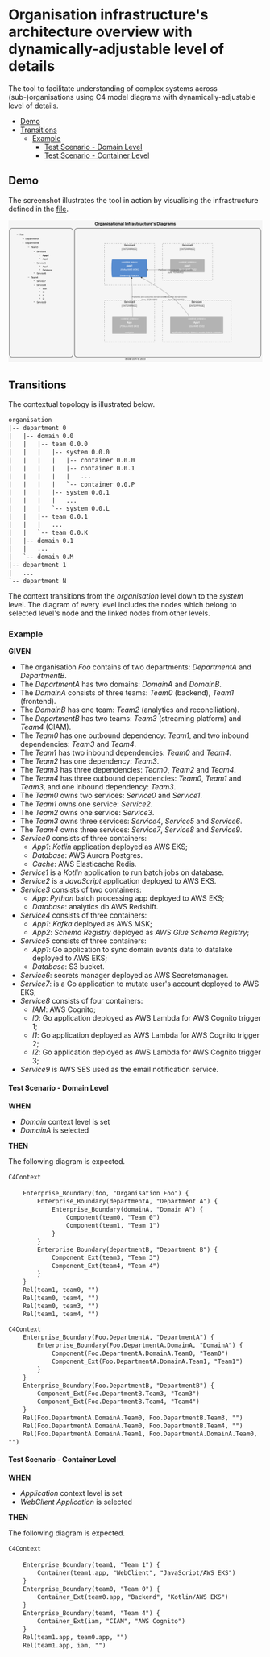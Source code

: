 # Organisation infrastructure's architecture overview with dynamically-adjustable level of details

The tool to facilitate understanding of complex systems across (sub-)organisations using C4 model diagrams with
dynamically-adjustable level of details.

* [Demo](#demo)
* [Transitions](#transitions)
    + [Example](#example)
        - [Test Scenario - Domain Level](#test-scenario---domain-level)
        - [Test Scenario - Container Level](#test-scenario---container-level)

## Demo

The screenshot illustrates the tool in action by visualising the infrastructure defined in the [file](src/data.json).

![webui](webui-demo.png)

## Transitions

The contextual topology is illustrated below.

```commandline
organisation
|-- department 0
|   |-- domain 0.0
|   |   |-- team 0.0.0
|   |   |   |-- system 0.0.0
|   |   |   |   |-- container 0.0.0
|   |   |   |   |-- container 0.0.1
|   |   |   |   |   ...
|   |   |   |   `-- container 0.0.P
|   |   |   |-- system 0.0.1
|   |   |   |   ...
|   |   |   `-- system 0.0.L
|   |   |-- team 0.0.1
|   |   |   ...
|   |   `-- team 0.0.K
|   |-- domain 0.1
|   |   ...
|   `-- domain 0.M
|-- department 1
|   ...
`-- department N
```

The context transitions from the _organisation_ level down to the _system_ level. The diagram of every level includes
the
nodes which belong to selected level's node and the linked nodes from other levels.

### Example

**GIVEN**

- The organisation _Foo_ contains of two departments: _DepartmentA_ and _DepartmentB_.
- The _DepartmentA_ has two domains: _DomainA_ and _DomainB_.
- The _DomainA_ consists of three teams: _Team0_ (backend), _Team1_ (frontend).
- The _DomainB_ has one team: _Team2_ (analytics and reconciliation).
- The _DepartmentB_ has two teams: _Team3_ (streaming platform) and _Team4_ (CIAM).
- The _Team0_ has one outbound dependency: _Team1_, and two inbound dependencies: _Team3_ and _Team4_.
- The _Team1_ has two inbound dependencies: _Team0_ and _Team4_.
- The _Team2_ has one dependency: _Team3_.
- The _Team3_ has three dependencies: _Team0_, _Team2_ and _Team4_.
- The _Team4_ has three outbound dependencies: _Team0_, _Team1_ and _Team3_, and one inbound dependency: _Team3_.
- The _Team0_ owns two services: _Service0_ and _Service1_.
- The _Team1_ owns one service: _Service2_.
- The _Team2_ owns one service: _Service3_.
- The _Team3_ owns three services: _Service4_, _Service5_ and _Service6_.
- The _Team4_ owns three services: _Service7_, _Service8_ and _Service9_.
- _Service0_ consists of three containers:
    - _App1_: _Kotlin_ application deployed as AWS EKS;
    - _Database_: AWS Aurora Postgres.
    - _Cache_: AWS Elasticache Redis.
- _Service1_ is a _Kotlin_ application to run batch jobs on database.
- _Service2_ is a _JavaScript_ application deployed to AWS EKS.
- _Service3_ consists of two containers:
    - _App_: _Python_ batch processing app deployed to AWS EKS;
    - _Database_: analytics db AWS Redshift.
- _Service4_ consists of three containers:
    - _App1_: _Kafka_ deployed as AWS MSK;
    - _App2_: _Schema Registry_ deployed as _AWS Glue Schema Registry_;
- _Service5_ consists of three containers:
    - _App1_: Go application to sync domain events data to datalake deployed to AWS EKS;
    - _Database_: S3 bucket.
- _Service6_: secrets manager deployed as AWS Secretsmanager.
- _Service7_: is a Go application to mutate user's account deployed to AWS EKS;
- _Service8_ consists of four containers:
    - _IAM_: AWS Cognito;
    - _l0_: Go application deployed as AWS Lambda for AWS Cognito trigger 1;
    - _l1_: Go application deployed as AWS Lambda for AWS Cognito trigger 2;
    - _l2_: Go application deployed as AWS Lambda for AWS Cognito trigger 3;
- _Service9_ is AWS SES used as the email notification service.

#### Test Scenario - Domain Level

**WHEN**

- _Domain_ context level is set
- _DomainA_ is selected

**THEN**

The following diagram is expected.

```mermaid 
C4Context

    Enterprise_Boundary(foo, "Organisation Foo") {
        Enterprise_Boundary(departmentA, "Department A") {
            Enterprise_Boundary(domainA, "Domain A") {
                Component(team0, "Team 0")
                Component(team1, "Team 1")
            }
        }
        Enterprise_Boundary(departmentB, "Department B") {
            Component_Ext(team3, "Team 3")
            Component_Ext(team4, "Team 4")
        }
    }
    Rel(team1, team0, "")
    Rel(team0, team4, "")
    Rel(team0, team3, "")
    Rel(team1, team4, "")
```

```mermaid
C4Context
    Enterprise_Boundary(Foo.DepartmentA, "DepartmentA") {
        Enterprise_Boundary(Foo.DepartmentA.DomainA, "DomainA") {
            Component(Foo.DepartmentA.DomainA.Team0, "Team0")
            Component_Ext(Foo.DepartmentA.DomainA.Team1, "Team1")
        }
    }
    Enterprise_Boundary(Foo.DepartmentB, "DepartmentB") {
        Component_Ext(Foo.DepartmentB.Team3, "Team3")
        Component_Ext(Foo.DepartmentB.Team4, "Team4")
    }
    Rel(Foo.DepartmentA.DomainA.Team0, Foo.DepartmentB.Team3, "")
    Rel(Foo.DepartmentA.DomainA.Team0, Foo.DepartmentB.Team4, "")
    Rel(Foo.DepartmentA.DomainA.Team1, Foo.DepartmentA.DomainA.Team0, "")
```

#### Test Scenario - Container Level

**WHEN**

- _Application_ context level is set
- _WebClient Application_ is selected

**THEN**

The following diagram is expected.

```mermaid
C4Context

    Enterprise_Boundary(team1, "Team 1") {
        Container(team1.app, "WebClient", "JavaScript/AWS EKS")
    }
    Enterprise_Boundary(team0, "Team 0") {
        Container_Ext(team0.app, "Backend", "Kotlin/AWS EKS")
    }
    Enterprise_Boundary(team4, "Team 4") {
        Container_Ext(iam, "CIAM", "AWS Cognito")
    }
    Rel(team1.app, team0.app, "")
    Rel(team1.app, iam, "")
```
